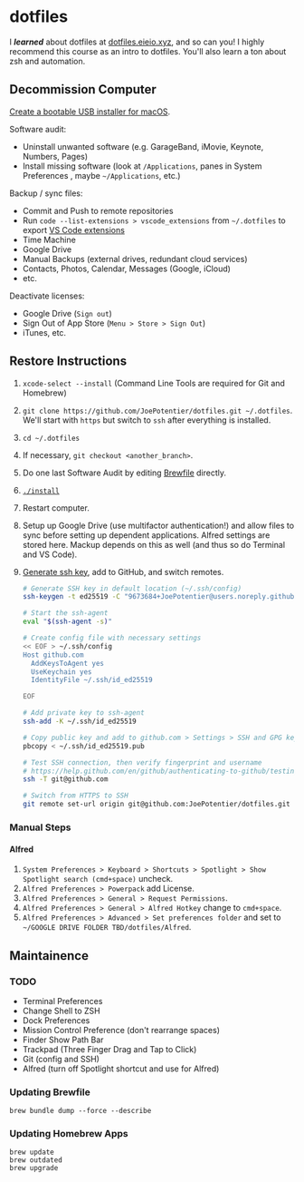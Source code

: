 # dotfiles

I ***learned*** about dotfiles at [dotfiles.eieio.xyz](http://dotfiles.eieio.xyz), and so can you! I highly recommend this course as an intro to dotfiles. You'll also learn a ton about zsh and automation.

## Decommission Computer

[Create a bootable USB installer for macOS](https://support.apple.com/en-us/HT201372).

Software audit:
- Uninstall unwanted software (e.g. GarageBand, iMovie, Keynote, Numbers, Pages)
- Install missing software (look at `/Applications`, panes in System Preferences , maybe `~/Applications`, etc.)

Backup / sync files:
- Commit and Push to remote repositories
- Run `code --list-extensions > vscode_extensions` from `~/.dotfiles` to export [VS Code extensions](vscode_extensions)
- Time Machine
- Google Drive
- Manual Backups (external drives, redundant cloud services)
- Contacts, Photos, Calendar, Messages (Google, iCloud)
- etc.

Deactivate licenses:
- Google Drive (`Sign out`)
- Sign Out of App Store (`Menu > Store > Sign Out`)
- iTunes, etc.

## Restore Instructions

1. `xcode-select --install` (Command Line Tools are required for Git and Homebrew)
2. `git clone https://github.com/JoePotentier/dotfiles.git ~/.dotfiles`. We'll start with `https` but switch to `ssh` after everything is installed.
3. `cd ~/.dotfiles`
4. If necessary, `git checkout <another_branch>`.
5. Do one last Software Audit by editing [Brewfile](Brewfile) directly.
6. [`./install`](install)
7. Restart computer.
8. Setup up Google Drive (use multifactor authentication!) and allow files to sync before setting up dependent applications. Alfred settings are stored here. Mackup depends on this as well (and thus so do Terminal and VS Code).
9. [Generate ssh key](https://help.github.com/en/github/authenticating-to-github/connecting-to-github-with-ssh), add to GitHub, and switch remotes.

    ```zsh
    # Generate SSH key in default location (~/.ssh/config)
    ssh-keygen -t ed25519 -C "9673684+JoePotentier@users.noreply.github.com"

    # Start the ssh-agent
    eval "$(ssh-agent -s)"

    # Create config file with necessary settings
    << EOF > ~/.ssh/config
    Host github.com
      AddKeysToAgent yes
      UseKeychain yes
      IdentityFile ~/.ssh/id_ed25519

    EOF

    # Add private key to ssh-agent 
    ssh-add -K ~/.ssh/id_ed25519

    # Copy public key and add to github.com > Settings > SSH and GPG keys
    pbcopy < ~/.ssh/id_ed25519.pub

    # Test SSH connection, then verify fingerprint and username
    # https://help.github.com/en/github/authenticating-to-github/testing-your-ssh-connection
    ssh -T git@github.com

    # Switch from HTTPS to SSH
    git remote set-url origin git@github.com:JoePotentier/dotfiles.git
    ```


### Manual Steps

#### Alfred

1. `System Preferences > Keyboard > Shortcuts > Spotlight > Show Spotlight search (cmd+space)` uncheck.
2. `Alfred Preferences > Powerpack` add License.
3. `Alfred Preferences > General > Request Permissions`.
4. `Alfred Preferences > General > Alfred Hotkey` change to `cmd+space`.
5. `Alfred Preferences > Advanced > Set preferences folder` and set to `~/GOOGLE DRIVE FOLDER TBD/dotfiles/Alfred`.

## Maintainence

### TODO
- Terminal Preferences
- Change Shell to ZSH
- Dock Preferences
- Mission Control Preference (don't rearrange spaces)
- Finder Show Path Bar
- Trackpad (Three Finger Drag and Tap to Click)
- Git (config and SSH)
- Alfred (turn off Spotlight shortcut and use for Alfred)

### Updating Brewfile
```
brew bundle dump --force --describe
```

### Updating Homebrew Apps
```
brew update
brew outdated
brew upgrade
```
